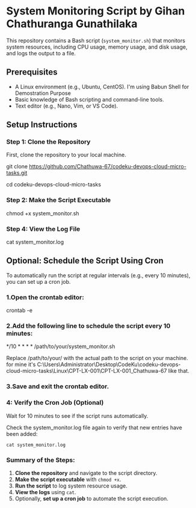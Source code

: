 # System Monitoring Script by Gihan Chathuranga Gunathilaka

This repository contains a Bash script (`system_monitor.sh`) that monitors system resources, including CPU usage, memory usage, and disk usage, and logs the output to a file.

## Prerequisites

- A Linux environment (e.g., Ubuntu, CentOS). I'm using Babun Shell for Demostration Purpose
- Basic knowledge of Bash scripting and command-line tools.
- Text editor (e.g., Nano, Vim, or VS Code).

## Setup Instructions

### Step 1: Clone the Repository

First, clone the repository to your local machine.

git clone https://github.com/Chathuwa-67/codeku-devops-cloud-micro-tasks.git

cd codeku-devops-cloud-micro-tasks

### Step 2: Make the Script Executable

chmod +x system_monitor.sh

### Step 4: View the Log File

cat system_monitor.log

## Optional: Schedule the Script Using Cron

To automatically run the script at regular intervals (e.g., every 10 minutes), you can set up a cron job.

### 1.Open the crontab editor:

crontab -e

### 2.Add the following line to schedule the script every 10 minutes:

*/10 * * * * /path/to/your/system_monitor.sh

Replace /path/to/your/ with the actual path to the script on your machine.
for mine it's C:\Users\Administrator\Desktop\CodeKu\codeku-devops-cloud-micro-tasks\Linux\CPT-LX-001\CPT-LX-001_Chathuwa-67 like that.

### 3.Save and exit the crontab editor.

### 4: Verify the Cron Job (Optional)
Wait for 10 minutes to see if the script runs automatically.

Check the system_monitor.log file again to verify that new entries have been added:

    cat system_monitor.log


### Summary of the Steps:

1. **Clone the repository** and navigate to the script directory.
2. **Make the script executable** with `chmod +x`.
3. **Run the script** to log system resource usage.
4. **View the logs** using `cat`.
5. Optionally, **set up a cron job** to automate the script execution.
